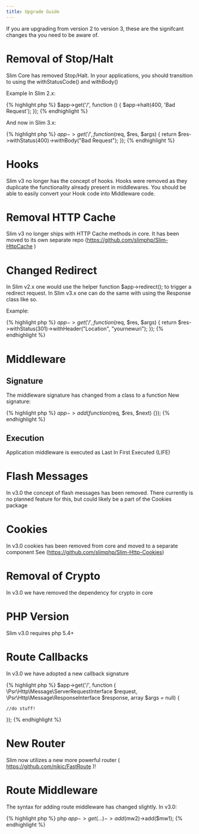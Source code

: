 ```yaml
---
title: Upgrade Guide
---
```


If you are upgrading from version 2 to version 3, these are the signifcant changes tha
you need to be aware of.


# Removal of Stop/Halt
Slim Core has removed Stop/Halt.
In your applications, you should transition to using the withStatusCode() and withBody()

Example In Slim 2.x:

{% highlight php %}
$app->get('/', function () {  $app->halt(400, 'Bad Request'); });
{% endhighlight %}

And now in Slim 3.x:

{% highlight php %}
$app->get('/', function ($req, $res, $args) {
    return $res->withStatus(400)->withBody("Bad Request");
});
{% endhighlight %}

# Hooks
Slim v3 no longer has the concept of hooks. Hooks were removed as they duplicate the functionality already present in middlewares. You should be able to easily convert your Hook code into Middleware code.

# Removal HTTP Cache
Slim v3 no longer ships with HTTP Cache methods in core. It has been moved to its own separate repo (https://github.com/slimphp/Slim-HttpCache )

# Changed Redirect
In Slim v2.x one would use the helper function $app->redirect(); to trigger a redirect request.
In Slim v3.x one can do the same with using the Response class like so.

Example:

{% highlight php %}
$app->get('/', function ($req, $res, $args) {
  return $res->withStatus(301)->withHeader("Location", "yournewuri");
});
{% endhighlight %}

# Middleware
Signature
----
The middleware signature has changed from a class to a function
New signature:

{% highlight php %}
$app->add(function ($req, $res, $next) {});
{% endhighlight %}

Execution
-----
Application middleware is executed as Last In First Executed (LIFE)

# Flash Messages
In v3.0 the concept of flash messages has been removed. There currently is no planned feature for this, but could likely be a part of the Cookies package

# Cookies
In v3.0 cookies has been removed from core and moved to a separate component  See (https://github.com/slimphp/Slim-Http-Cookies)

# Removal of Crypto
In v3.0 we have removed the dependency for crypto in core

# PHP Version
Slim v3.0 requires php 5.4+

# Route Callbacks
In v3.0 we have adopted a new callback signature

{% highlight php %}
$app->get('/', function (
    \Psr\Http\Message\ServerRequestInterface $request,
    \Psr\Http\Message\ResponseInterface $response,
    array $args = null) {

    //do stuff!
});
{% endhighlight %}

# New Router
Slim now utilizes a new more powerful router ( https://github.com/nikic/FastRoute )!

# Route Middleware
The syntax for adding route middleware has changed slightly.
In v3.0:

{% highlight php %}
php $app->get(…)->add($mw2)->add($mw1);
{% endhighlight %}
